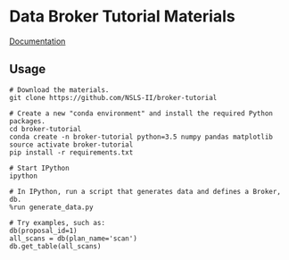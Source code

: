 # Data Broker Tutorial Materials

[Documentation](https://nsls-ii.github.io/databroker)

## Usage

```
# Download the materials.
git clone https://github.com/NSLS-II/broker-tutorial

# Create a new "conda environment" and install the required Python packages.
cd broker-tutorial
conda create -n broker-tutorial python=3.5 numpy pandas matplotlib
source activate broker-tutorial
pip install -r requirements.txt

# Start IPython
ipython

# In IPython, run a script that generates data and defines a Broker, db.
%run generate_data.py

# Try examples, such as:
db(proposal_id=1)
all_scans = db(plan_name='scan')
db.get_table(all_scans)
```

